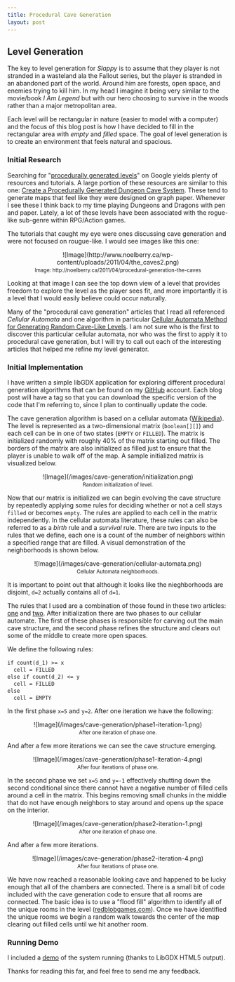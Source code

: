 ```yaml
---
title: Procedural Cave Generation
layout: post
---
```


## Level Generation

The key to level generation for _Slappy_ is to assume that they player is
not stranded in a wasteland ala the Fallout series, but the player is
stranded in an abandoned part of the world. Around him are forests, open
space, and enemies trying to kill him. In my head I imagine it being very
similar to the movie/book _I Am Legend_ but with our hero choosing to
survive in the woods rather than a major metropolitan area.  

Each level will be rectangular in nature (easier to model with a computer)
and the focus of this blog post is how I have decided to fill in the
rectangular area with _empty_ and _filled_ space. The goal of level
generation is to create an environment that feels natural and spacious.

### Initial Research

Searching for "[procedurally generated
levels](http://lmgtfy.com/?q=procedurally+generated+levels)" on Google
yields plenty of resources and tutorials. A large portion of these resources
are similar to this one: [Create a Procedurally Generated Dungeon Cave
System](http://gamedevelopment.tutsplus.com/tutorials/create-a-procedurally-generated-dungeon-cave-system--gamedev-10099).
These tend to generate maps that feel like they were designed on graph
paper. Whenever I see these I think back to my time playing Dungeons and
Dragons with pen and paper. Lately, a lot of these levels have been
associated with the rogue-like sub-genre within RPG/Action games.  

The tutorials that caught my eye were ones discussing cave generation and
were not focused on rougue-like. I would see images like this one:

<center>
![Image](http://www.noelberry.ca/wp-content/uploads/2011/04/the_caves2.png) <br>
<small>Image: http://noelberry.ca/2011/04/procedural-generation-the-caves</small>
</center>

Looking at that image I can see the top down view of a level that provides
freedom to explore the level as the player sees fit, and more importantly it
is a level that I would easily believe could occur naturally.

Many of the "procedural cave generation" articles that I read all referenced
_Cellular Automata_ and one algorithm in particular [Cellular Automata
Method for Generating Random Cave-Like Levels](http://bit.ly/1l0PtlS). I am
not sure who is the first to discover this particular cellular automata, nor
who was the first to apply it to procedural cave generation, but I will try
to call out each of the interesting articles that helped me refine my level
generator.  

### Initial Implementation

I have written a simple libGDX application for exploring different
procedural generation algorithms that can be found on my
[GitHub](https://github.com/wesleykerr/level-generator) account. Each blog
post will have a tag so that you can download the specific version of the
code that I'm referring to, since I plan to continually update the code.

The cave generation algorithm is based on a cellular automata
([Wikipedia](http://en.wikipedia.org/wiki/Cellular_automaton)). The level is
represented as a two-dimensional matrix (`boolean[][]`) and each cell can be
in one of two states (`EMPTY` or `FILLED`). The matrix is initialized
randomly with roughly 40% of the matrix starting out filled. The borders of
the matrix are also initialized as filled just to ensure that the player is
unable to walk off of the map. A sample initialized matrix is visualized
below.

<center>
![Image](/images/cave-generation/initialization.png) <br>
<small>Random initialization of level.</small>
</center>

Now that our matrix is initialized we can begin evolving the cave structure
by repeatedly applying some rules for deciding whether or not a cell stays
`filled` or becomes `empty`. The rules are applied to each cell in the
matrix independently. In the cellular automata literature, these rules can
also be referred to as a _birth_ rule and a _survival_ rule. There are two
inputs to the rules that we define, each one is a count of the number of
neighbors within a specified range that are filled. A visual demonstration
of the neighborhoods is shown below.  

<center>
![Image](/images/cave-generation/cellular-automata.png) <br>
<small>Cellular Automata neighborhoods.</small>
</center>

It is important to point out that although it looks like the nieghborhoods are
disjoint, `d=2` actually contains all of `d=1`.  

The rules that I used are a combination of those found in these two
articles: [one](http://bit.ly/1l0PtlS) and [two](http://bit.ly/1vBgYDr).
After initialization there are two phases to our cellular automate.  The first
of these phases is responsible for carving out the main cave structure, and the
second phase refines the structure and clears out some of the middle to create
more open spaces.

We define the following rules:

```
if count(d_1) >= x
  cell = FILLED
else if count(d_2) <= y
  cell = FILLED
else
  cell = EMPTY
```

In the first phase `x=5` and `y=2`.  After one iteration we have the following:

<center>
![Image](/images/cave-generation/phase1-iteration-1.png) <br>
<small>After one iteration of phase one.</small>
</center>

And after a few more iterations we can see the cave structure emerging.

<center>
![Image](/images/cave-generation/phase1-iteration-4.png) <br>
<small>After four iterations of phase one.</small>
</center>

In the second phase we set `x=5` and `y=-1` effectively shutting down the
second conditional since there cannot have a negative number of filled cells
around a cell in the matrix. This begins removing small chunks in the middle
that do not have enough neighbors to stay around and opens up the space on
the interior.

<center>
![Image](/images/cave-generation/phase2-iteration-1.png) <br>
<small>After one iteration of phase one.</small>
</center>

And after a few more iterations.

<center>
![Image](/images/cave-generation/phase2-iteration-4.png) <br>
<small>After four iterations of phase one.</small>
</center>

We have now reached a reasonable looking cave and happened to be lucky
enough that all of the chambers are connected. There is a small bit of code
included with the cave generation code to ensure that all rooms are
connected. The basic idea is to use a "flood fill" algorithm to identify all
of the unique rooms in the level
([redblobgames.com](http://www.redblobgames.com/pathfinding/a-star/introduction.html)).
Once we have identified the unique rooms we begin a random walk towards the
center of the map clearing out filled cells until we hit another room.  

### Running Demo

I included a [demo](/level-generator/index.html) of the system running
(thanks to LibGDX HTML5 output).

Thanks for reading this far, and feel free to send me any feedback.
